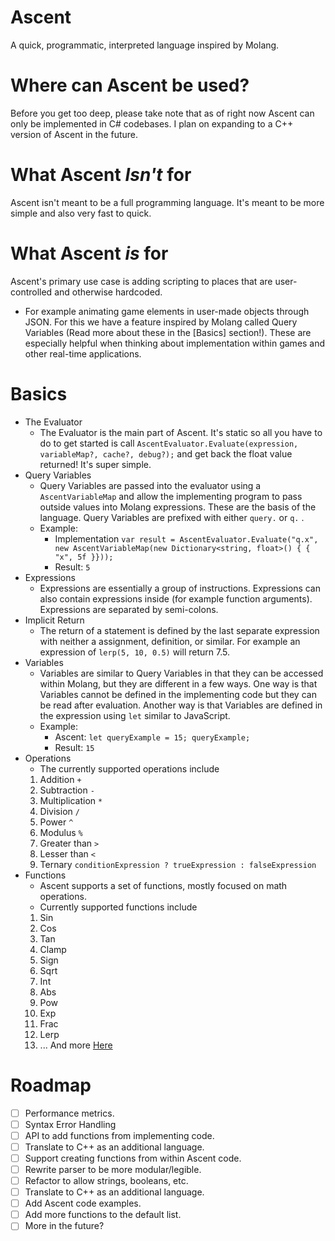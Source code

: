 # Ascent 
A quick, programmatic, interpreted language inspired by Molang.
# Where can Ascent be used?
Before you get too deep, please take note that as of right now Ascent can only be implemented in C# codebases. I plan on expanding to a C++ version of Ascent in the future.
# What Ascent *Isn't* for
Ascent isn't meant to be a full programming language. It's meant to be more simple and also very fast to quick.
# What Ascent *is* for
Ascent's primary use case is adding scripting to places that are user-controlled and otherwise hardcoded. 
- For example animating game elements in user-made objects through JSON. For this we have a feature inspired by Molang called Query Variables (Read more about these in the [Basics] section!). These are especially helpful when thinking about implementation within games and other real-time applications.
# Basics
- The Evaluator
	- The Evaluator is the main part of Ascent. It's static so all you have to do to get started is call `AscentEvaluator.Evaluate(expression, variableMap?, cache?, debug?);` and get back the float value returned! It's super simple.
- Query Variables
	- Query Variables are passed into the evaluator using a `AscentVariableMap` and allow the implementing program to pass outside values into Molang expressions. These are the basis of the language. Query Variables are prefixed with either `query.` or `q.` .
	- Example:
		- Implementation `var result = AscentEvaluator.Evaluate("q.x", new AscentVariableMap(new Dictionary<string, float>() { { "x", 5f }}));`
		- Result: `5`
- Expressions
	- Expressions are essentially a group of instructions. Expressions can also contain expressions inside (for example function arguments). Expressions are separated by semi-colons.
- Implicit Return
	- The return of a statement is defined by the last separate expression with neither a assignment, definition, or similar. For example an expression of `lerp(5, 10, 0.5)` will return 7.5.
- Variables
	- Variables are similar to Query Variables in that they can be accessed within Molang, but they are different in a few ways. One way is that Variables cannot be defined in the implementing code but they can be read after evaluation. Another way is that Variables are defined in the expression using `let` similar to JavaScript.
	- Example:
		- Ascent: `let queryExample = 15; queryExample;`
		- Result: `15`
- Operations
	- The currently supported operations include
	1.  Addition `+`
	2. Subtraction `-`
	3. Multiplication `*`
	4. Division `/`
	5. Power `^`
	6. Modulus `%`
	7. Greater than `>`
	8. Lesser than `<`
	9. Ternary `conditionExpression ? trueExpression : falseExpression`
- Functions
	- Ascent supports a set of functions, mostly focused on math operations.
	- Currently supported functions include
	1. Sin
	2. Cos
	3. Tan
	4. Clamp
	5. Sign
	6. Sqrt
	7. Int
	8. Abs
	9. Pow
	10. Exp
	11. Frac
	12. Lerp
	15. ... And more [Here](https://github.com/Futuremappermydud/AscentLanguage/blob/main/AscentLanguage/Lang/Functions/AscentFunctions.cs#L12)
# Roadmap
- [ ] Performance metrics.
- [ ] Syntax Error Handling
- [ ] API to add functions from implementing code.
- [ ] Translate to C++ as an additional language.
- [ ] Support creating functions from within Ascent code.
- [ ] Rewrite parser to be more modular/legible.
- [ ] Refactor to allow strings, booleans, etc.
- [ ] Translate to C++ as an additional language.
- [ ] Add Ascent code examples.
- [ ] Add more functions to the default list.
- [ ] More in the future?
